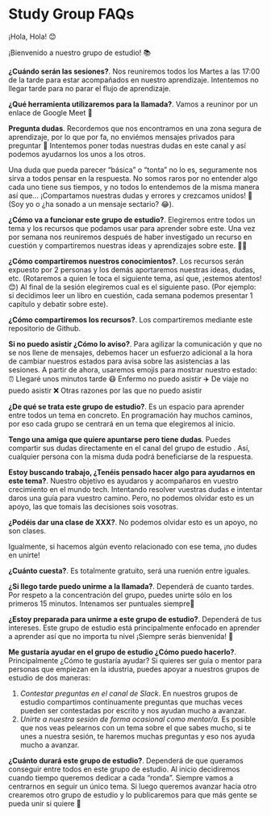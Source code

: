 # Study Group FAQs

¡Hola, Hola! 😊 

¡Bienvenido a nuestro grupo de estudio! 📚

**¿Cuándo serán las sesiones?**. 
Nos reuniremos todos los Martes a las 17:00 de la tarde para estar acompañados en nuestro aprendizaje. Intentemos no llegar tarde para no parar el flujo de aprendizaje.

**¿Qué herramienta utilizaremos para la llamada?**. 
Vamos a reuninor por un enlace de Google Meet 🙂

**Pregunta dudas**. 
Recordemos que nos encontramos en una zona segura de aprendizaje, por lo que por fa, no enviémos mensajes privados para preguntar 🙏 Intentemos poner todas nuestras dudas en este canal y así podemos ayudarnos los unos a los otros. 

Una duda que pueda parecer “básica” o “tonta” no lo es, seguramente nos sirva a todos pensar en la respuesta. No somos raros por no entender algo cada uno tiene sus tiempos, y no todos lo entendemos de la misma manera así que… ¡Compartamos nuestras dudas y errores y crezcamos unidos! 🙂 (Soy yo o ¿ha sonado a un mensaje sectario? 😂).

**¿Cómo va a funcionar este grupo de estudio?**. 
Elegiremos entre todos un tema y los recursos que podamos usar para aprender sobre este. Una vez por semana nos reuniremos después de haber investigado un recurso en cuestión y compartiremos nuestras ideas y aprendizajes sobre este. 🧑‍🔬

**¿Cómo compartiremos nuestros conocimientos?**. 
Los recursos serán expuesto por 2 personas y los demás aportaremos nuestras ideas, dudas, etc. (Rotaremos a quien le toca el siguiente tema, así que, ¡estemos atentos! 😊) Al final de la sesión elegiremos cual es el siguiente paso. (Por ejemplo: si decidimos leer un libro en cuestión, cada semana podemos presentar 1 capítulo y debatir sobre este).

**¿Cómo compartiremos los recursos?**. 
Los compartiremos mediante este repositorio de Github.

**Si no puedo asistir ¿Cómo lo aviso?**. 
Para agilizar la comunicación y que no se nos llene de mensajes, debemos hacer un esfuerzo adicional a la hora de cambiar nuestros estados para avisa sobre las asistencias a las sesiones.
A partir de ahora, usaremos emojis para mostrar nuestro estado:
⏰ Llegaré unos minutos tarde
😷 Enfermo no puedo asistir
✈️ De viaje no puedo asistir
❌ Otras razones por las que no puedo asistir

**¿De qué se trata este grupo de estudio?**. 
Es un espacio para aprender entre todos un tema en concreto. En programación hay muchos caminos, por eso cada grupo se centrará en un tema que elegiremos al inicio. 


**Tengo una amiga que quiere apuntarse pero tiene dudas**. 
Puedes compartir sus dudas directamente en el canal del grupo de estudio . Así, cualquier persona con la misma duda podrá beneficiarse de la respuesta. 


**Estoy buscando trabajo, ¿Tenéis pensado hacer algo para ayudarnos en este tema?**. 
Nuestro objetivo es ayudaros y acompañaros en vuestro crecimiento en el mundo tech. Intentando resolver vuestras dudas e intentar daros una guía para vuestro camino. Pero, no podemos olvidar esto es un apoyo, las que tomais las decisiones sois vosotras.

**¿Podéis dar una clase de XXX?**. 
No podemos olvidar esto es un apoyo, no son clases.

Igualmente, si hacemos algún evento relacionado con ese tema, ¡no dudes en unirte!

**¿Cuánto cuesta?**. 
Es totalmente gratuito, será una ruenión entre iguales.

**¿Si llego tarde puedo unirme a la llamada?**. 
Dependerá de cuanto tardes. Por respeto a la concentración del grupo, puedes unirte sólo en los primeros 15 minutos.  Intenamos ser puntuales siempre🙂  

**¿Estoy preparada para unirme a este grupo de estudio?**. 
Dependerá de tus intereses. Este grupo de estudio está principalmente enfocado en aprender a aprender así que no importa tu nivel ¡Siempre serás bienvenida! 🙂  

**Me gustaría ayudar en el grupo de estudio ¿Cómo puedo hacerlo?**. 
Principalmente ¿Cómo te gustaría ayudar?
Si quieres ser guía o mentor para personas que empiezan en la idustria,  puedes apoyar a nuestros grupos de estudio de dos maneras:
1. *Contestar preguntas en el canal de Slack*. En nuestros grupos de estudio compartimos contínuamente preguntas que muchas veces pueden ser contestadas por escrito y nos ayudan mucho a avanzar. 
2. *Unirte a nuestra sesión de forma ocasional como mentor/a.* Es posible que nos veas pelearnos con un tema sobre el que sabes mucho, si te unes a nuestra sesión, te haremos muchas preguntas y eso nos ayuda mucho a avanzar.

**¿Cuánto durará este grupo de estudio?**. 
Dependerá de que queramos conseguir entre todos en este grupo de estudio. Al inicio decidiremos cuando tiempo queremos dedicar a cada “ronda”. Siempre vamos a centrarnos en seguir un único tema. Si luego queremos avanzar hacia otro crearemos otro grupo de estudio y lo publicaremos para que más gente se pueda unir si quiere 🙂  

